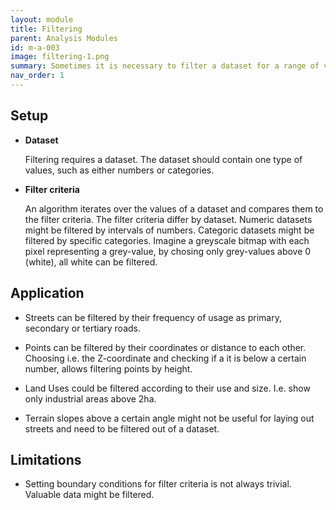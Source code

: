 ```yaml
---
layout: module
title: Filtering
parent: Analysis Modules
id: m-a-003
image: filtering-1.png
summary: Sometimes it is necessary to filter a dataset for a range of values.
nav_order: 1
---
```


## Setup

* **Dataset**

  Filtering requires a dataset. The dataset should contain one type of values, such as either numbers or categories.

* **Filter criteria**

  An algorithm iterates over the values of a dataset and compares them to the filter criteria. The filter criteria differ by dataset. Numeric datasets might be filtered by intervals of numbers. Categoric datasets might be filtered by specific categories. Imagine a greyscale bitmap with each pixel representing a grey-value, by chosing only grey-values above 0 (white), all white can be filtered.

## Application

* Streets can be filtered by their frequency of usage as primary, secondary or tertiary roads.

* Points can be filtered by their coordinates or distance to each other. Choosing i.e. the Z-coordinate and checking if a it is below a certain number, allows filtering points by height.

* Land Uses could be filtered according to their use and size. I.e. show only industrial areas above 2ha.

* Terrain slopes above a certain angle might not be useful for laying out streets and need to be filtered out of a dataset.

## Limitations

* Setting boundary conditions for filter criteria is not always trivial. Valuable data might be filtered.
